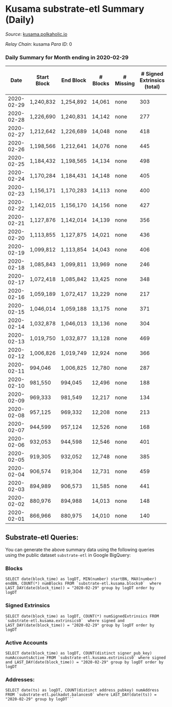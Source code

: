 # Kusama substrate-etl Summary (Daily)

_Source_: [kusama.polkaholic.io](https://kusama.polkaholic.io)

*Relay Chain*: kusama
*Para ID*: 0



### Daily Summary for Month ending in 2020-02-29


| Date | Start Block | End Block | # Blocks | # Missing | # Signed Extrinsics (total) | # Active Accounts | # Addresses with Balances | # Events | # Transfers | # XCM Transfers In | # XCM Transfers Out |
| ---- | ----------- | --------- | -------- | --------- | --------------------------- | ----------------- | ------------------------- | -------- | ----------- | ------------------ | ------------------- |
| 2020-02-29 | 1,240,832 | 1,254,892 | 14,061 | none  | 303 | 157 |  | 40,673 | 221 ($19,885,347.42) |   |   |
| 2020-02-28 | 1,226,690 | 1,240,831 | 14,142 | none  | 277 | 116 |  | 40,707 | 172 ($11,110,886.81) |   |   |
| 2020-02-27 | 1,212,642 | 1,226,689 | 14,048 | none  | 418 | 190 |  | 40,988 | 262 ($43,743,090.39) |   |   |
| 2020-02-26 | 1,198,566 | 1,212,641 | 14,076 | none  | 445 | 167 |  | 41,124 | 306 ($53,975,589.70) |   |   |
| 2020-02-25 | 1,184,432 | 1,198,565 | 14,134 | none  | 498 | 262 |  | 41,465 | 383 ($9,744,573.06) |   |   |
| 2020-02-24 | 1,170,284 | 1,184,431 | 14,148 | none  | 405 | 167 |  | 41,047 | 246 ($40,411,343.64) |   |   |
| 2020-02-23 | 1,156,171 | 1,170,283 | 14,113 | none  | 400 | 170 |  | 40,979 | 286 ($35,909,634.55) |   |   |
| 2020-02-22 | 1,142,015 | 1,156,170 | 14,156 | none  | 427 | 163 |  | 41,317 | 308 ($50,185,460.85) |   |   |
| 2020-02-21 | 1,127,876 | 1,142,014 | 14,139 | none  | 356 | 121 |  | 40,742 | 243 ($12,338,374.42) |   |   |
| 2020-02-20 | 1,113,855 | 1,127,875 | 14,021 | none  | 436 | 166 |  | 40,756 | 247 ($26,115,504.33) |   |   |
| 2020-02-19 | 1,099,812 | 1,113,854 | 14,043 | none  | 406 | 183 |  | 40,869 | 281 ($16,045,167.40) |   |   |
| 2020-02-18 | 1,085,843 | 1,099,811 | 13,969 | none  | 246 | 104 |  | 39,938 | 157 ($7,728,406.47) |   |   |
| 2020-02-17 | 1,072,418 | 1,085,842 | 13,425 | none  | 348 | 173 |  | 39,123 | 226 ($11,668,603.45) |   |   |
| 2020-02-16 | 1,059,189 | 1,072,417 | 13,229 | none  | 217 | 93 |  | 37,997 | 102 ($2,030,542.85) |   |   |
| 2020-02-15 | 1,046,014 | 1,059,188 | 13,175 | none  | 371 | 145 |  | 38,651 | 246 ($32,995,221.68) |   |   |
| 2020-02-14 | 1,032,878 | 1,046,013 | 13,136 | none  | 304 | 130 |  | 38,132 | 140 ($42,146,504.42) |   |   |
| 2020-02-13 | 1,019,750 | 1,032,877 | 13,128 | none  | 469 | 223 |  | 38,913 | 205 ($69,884,486.08) |   |   |
| 2020-02-12 | 1,006,826 | 1,019,749 | 12,924 | none  | 366 | 172 |  | 38,087 | 209 ($265,424,807.76) |   |   |
| 2020-02-11 | 994,046 | 1,006,825 | 12,780 | none  | 287 | 148 |  | 37,343 | 87 ($3,438,798.88) |   |   |
| 2020-02-10 | 981,550 | 994,045 | 12,496 | none  | 188 | 100 |  | 36,528 | 57 ($813,048.77) |   |   |
| 2020-02-09 | 969,333 | 981,549 | 12,217 | none  | 134 | 70 |  | 35,605 | 51 ($1,173,169.27) |   |   |
| 2020-02-08 | 957,125 | 969,332 | 12,208 | none  | 213 | 84 |  | 35,889 | 90 ($12,037,454.44) |   |   |
| 2020-02-07 | 944,599 | 957,124 | 12,526 | none  | 168 | 80 |  | 36,602 | 59 ($43,389,237.80) |   |   |
| 2020-02-06 | 932,053 | 944,598 | 12,546 | none  | 401 | 220 |  | 37,793 | 203 ($2,077,752.78) |   |   |
| 2020-02-05 | 919,305 | 932,052 | 12,748 | none  | 385 | 210 |  | 38,089 | 94 ($40,096,256.24) |   |   |
| 2020-02-04 | 906,574 | 919,304 | 12,731 | none  | 459 | 224 |  | 36,589 | 84 ($1,384,521.33) |   |   |
| 2020-02-03 | 894,989 | 906,573 | 11,585 | none  | 441 | 243 |  | 30,484 | 66 ($3,164,155.99) |   |   |
| 2020-02-02 | 880,976 | 894,988 | 14,013 | none  | 148 | 84 |  | 40,649 | 53 ($9,876,242.28) |   |   |
| 2020-02-01 | 866,966 | 880,975 | 14,010 | none  | 140 | 74 |  | 41,314 | 35 ($770,229.81) |   |   |

## Substrate-etl Queries:
You can generate the above summary data using the following queries using the public dataset `substrate-etl` in Google BigQuery:


### Blocks
```
SELECT date(block_time) as logDT, MIN(number) startBN, MAX(number) endBN, COUNT(*) numBlocks FROM `substrate-etl.kusama.blocks0`  where LAST_DAY(date(block_time)) = "2020-02-29" group by logDT order by logDT
```


### Signed Extrinsics
```
SELECT date(block_time) as logDT, COUNT(*) numSignedExtrinsics FROM `substrate-etl.kusama.extrinsics0`  where signed and LAST_DAY(date(block_time)) = "2020-02-29" group by logDT order by logDT
```


### Active Accounts
```
SELECT date(block_time) as logDT, COUNT(distinct signer_pub_key) numAccountsActive FROM `substrate-etl.kusama.extrinsics0` where signed and LAST_DAY(date(block_time)) = "2020-02-29" group by logDT order by logDT
```


### Addresses:
```
SELECT date(ts) as logDT, COUNT(distinct address_pubkey) numAddress FROM `substrate-etl.polkadot.balances0` where LAST_DAY(date(ts)) = "2020-02-29" group by logDT```

